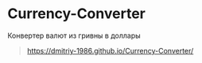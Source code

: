 # Currency-Converter
Конвертер валют из гривны в доллары
>  https://dmitriy-1986.github.io/Currency-Converter/
